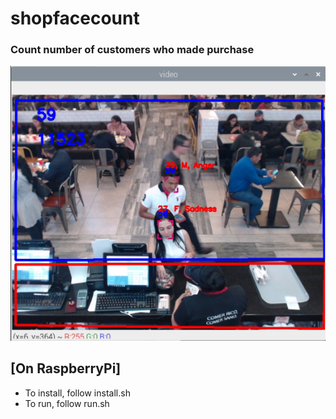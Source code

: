 # shopfacecount
### Count number of customers who made purchase

![Alt text](/main.png?raw=true "ShopFaceCount")

## [On RaspberryPi]
- To install, follow install.sh
- To run, follow run.sh
